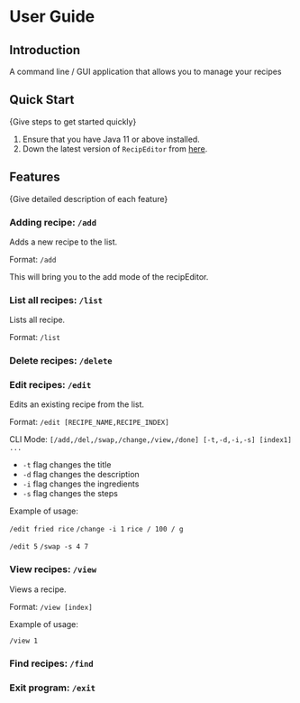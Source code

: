# User Guide

## Introduction

A command line / GUI application that allows you to manage your recipes 

## Quick Start

{Give steps to get started quickly}

1. Ensure that you have Java 11 or above installed.
1. Down the latest version of `RecipEditor` from [here](http://link.to/duke).

## Features 

{Give detailed description of each feature}

### Adding recipe: `/add`

Adds a new recipe to the list.

Format: `/add`

This will bring you to the add mode of the recipEditor.


### List all recipes: `/list`

Lists all recipe.

Format: `/list`

### Delete recipes: `/delete`

### Edit recipes: `/edit`

Edits an existing recipe from the list.

Format: `/edit [RECIPE_NAME,RECIPE_INDEX]`

CLI Mode: `[/add,/del,/swap,/change,/view,/done] [-t,-d,-i,-s] [index1] ...`

* `-t` flag changes the title
* `-d` flag changes the description
* `-i` flag changes the ingredients
* `-s` flag changes the steps

Example of usage:

`/edit fried rice`
`/change -i 1`
`rice / 100 / g`

`/edit 5`
`/swap -s 4 7`

### View recipes: `/view`

Views a recipe.

Format: `/view [index]`

Example of usage:

`/view 1`

### Find recipes: `/find`

### Exit program: `/exit`


